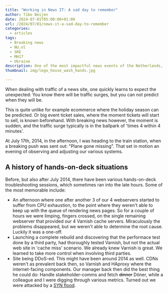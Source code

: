 ```yaml
---
title: "Working in News IT: A sad day to remember"
author: Tibo Beijen
date: 2024-07-01T05:00:00+01:00
url: /2024/07/01/news-it-a-sad-day-to-remember
categories:
  - articles
tags:
  - Breaking news
  - NU.nl
  - SRE
  - MH17
  - Ukraine
description: One of the most impactful news events of the Netherlands, as experienced from a News IT team
thumbnail: img/lego_house_wash_hands.jpg

---
```


When dealing with traffic of a news site, one quickly learns to expect the unexpected: You know there will be traffic surges, but you can not predict when they will be. 

This is quite unlike for example ecommerce where the holiday season can be predicted. Or big event ticket sales, where the moment tickets will start to sell, is known beforehand. With breaking news however, the moment is sudden, and the traffic surge typically is in the ballpark of 'times 4 within 4 minutes'.

At July 17th, 2014, in the afternoon, I was heading to the train station, when a breaking push was sent out: "Plane gone missing". That set in motion an evening of observing and adjusting our various systems.

## A history of hands-on-deck situations

Before, but also after July 2014, there have been various hands-on-deck troubleshooting sessions, which sometimes ran into the late hours. Some of the most memorable include:

* An afternoon where one after another 3 of our 4 webservers started to suffer from CPU exhaustion, to the point where they weren't able to keep up with the queue of rendering news pages. So for a couple of hours we were limping, fingers crossed, on the single remaining webserver that provided our 4 Varnish cache servers. Miraculously the problems disappeared, but we weren't able to determine the root cause. Luckily it was a one-off.
* Launching a complete rebuild and discovering that the performace test done by a third party, had thoroughly tested Varnish, but not the actual web site in 'cache miss' scenario. We already knew Varnish is great. We learned to take more control when involving third parties. 
* Site being DDoS-ed. This might have been around 2014 as well. CDNs weren't as prevalent back then, so Varnish and HAproxy where the internet-facing components. Our manager back then did the best thing he could do: Handle stakeholder-comms and fetch ~~dinner~~ Döner, while a colleague and I were digging through various metrics. Turned out we were attacked by a [SYN flood](https://en.wikipedia.org/wiki/SYN_flood). 
